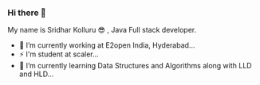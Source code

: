### Hi there 👋

My name is Sridhar Kolluru :sunglasses: , Java Full stack developer.

- 🔭 I’m currently working at E2open India, Hyderabad...
- ⚡ I'm student at scaler...
- 🌱 I’m currently learning Data Structures and Algorithms along with LLD and HLD...
<!--
**sridharshree303/sridharshree303** is a ✨ _special_ ✨ repository because its `README.md` (this file) appears on your GitHub profile.

Here are some ideas to get you started:

- 🔭 I’m currently working on ...
- 🌱 I’m currently learning ...
- 👯 I’m looking to collaborate on ...
- 🤔 I’m looking for help with ...
- 💬 Ask me about ...
- 📫 How to reach me: ...
- 😄 Pronouns: ...
- ⚡ Fun fact: ...
-->
